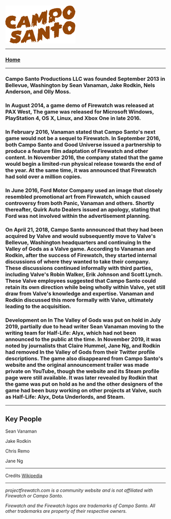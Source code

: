 ![Campo Santo Logo](/cdn/info/camposanto/logo.png)

---
 
### [Home](/)  
 
---
 
### Campo Santo Productions LLC was founded September 2013 in Bellevue, Washington by Sean Vanaman, Jake Rodkin, Nels Anderson, and Olly Moss.

### In August 2014, a game demo of Firewatch was released at PAX West, The game was released for Microsoft Windows, PlayStation 4, OS X, Linux, and Xbox One in late 2016.

### In February 2016, Vanaman stated that Campo Santo's next game would not be a sequel to Firewatch. In September 2016, both Campo Santo and Good Universe issued a partnership to produce a feature film adaptation of Firewatch and other content. In November 2016, the company stated that the game would begin a limited-run physical release towards the end of the year. At the same time, it was announced that Firewatch had sold over a million copies.

### In June 2016, Ford Motor Company used an image that closely resembled promotional art from Firewatch, which caused controversy from both Panic, Vanaman and others. Shortly thereafter, Quirk Auto Dealers issued an apology, stating that Ford was not involved within the advertisement planning.

### On April 21, 2018, Campo Santo announced that they had been acquired by Valve and would subsequently move to Valve's Bellevue, Washington headquarters and continuing In the Valley of Gods as a Valve game. According to Vanaman and Rodkin, after the success of Firewatch, they started internal discussions of where they wanted to take their company. These discussions continued informally with third parties, including Valve's Robin Walker, Erik Johnson and Scott Lynch. These Valve employees suggested that Campo Santo could retain its own direction while being wholly within Valve, yet still draw from Valve's knowledge and expertise. Vanaman and Rodkin discussed this more formally with Valve, ultimately leading to the acquisition.

### Development on In The Valley of Gods was put on hold in July 2019, partially due to head writer Sean Vanaman moving to the writing team for Half-Life: Alyx, which had not been announced to the public at the time. In November 2019, it was noted by journalists that Claire Hummel, Jane Ng, and Rodkin had removed In the Valley of Gods from their Twitter profile descriptions. The game also disappeared from Campo Santo's website and the original announcement trailer was made private on YouTube, though the website and its Steam profile page were still available. It was later revealed by Rodkin that the game was put on hold as he and the other designers of the game had been busy working on other projects at Valve, such as Half-Life: Alyx, Dota Underlords, and Steam.

---

Key People 	
-
Sean Vanaman

Jake Rodkin

Chris Remo

Jane Ng

---

Credits [Wikipedia](https://en.wikipedia.org/wiki/Campo_Santo_(company))

---

*projectfirewatch.com is a community website and is not affiliated with Firewatch or Campo Santo.*

*Firewatch and the Firewatch logos are trademarks of Campo Santo. All other trademarks are property of their respective owners.*
